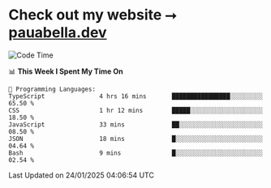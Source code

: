 # Check out my website ⭢ [pauabella.dev](https://pauabella.dev)

<!--START_SECTION:waka-->
![Code Time](http://img.shields.io/badge/Code%20Time-4%2C011%20hrs%209%20mins-blue)

📊 **This Week I Spent My Time On** 

```text
💬 Programming Languages: 
TypeScript               4 hrs 16 mins       ████████████████░░░░░░░░░   65.50 % 
CSS                      1 hr 12 mins        █████░░░░░░░░░░░░░░░░░░░░   18.50 % 
JavaScript               33 mins             ██░░░░░░░░░░░░░░░░░░░░░░░   08.50 % 
JSON                     18 mins             █░░░░░░░░░░░░░░░░░░░░░░░░   04.64 % 
Bash                     9 mins              █░░░░░░░░░░░░░░░░░░░░░░░░   02.54 % 
```


 Last Updated on 24/01/2025 04:06:54 UTC
<!--END_SECTION:waka-->
